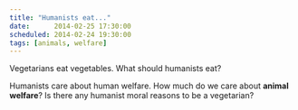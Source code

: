 ```yaml
---
title: "Humanists eat..."
date:      2014-02-25 17:30:00
scheduled: 2014-02-24 19:30:00
tags: [animals, welfare]
---
```

Vegetarians eat vegetables. What should humanists eat?

Humanists care about human welfare. How much do we care about **animal welfare**? Is there any humanist moral reasons to be a vegetarian?
